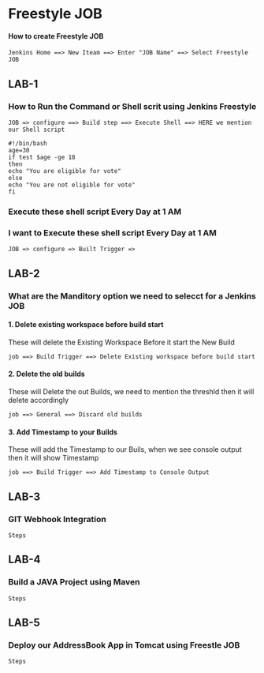 # Freestyle JOB
#### How to create Freestyle JOB
```
Jenkins Home ==> New Iteam ==> Enter "JOB Name" ==> Select Freestyle JOB
``` 
## LAB-1
### How to Run the Command or Shell scrit using Jenkins Freestyle
```
JOB => configure ==> Build step ==> Execute Shell ==> HERE we mention our Shell script
```
```
#!/bin/bash
age=30
if test $age -ge 18
then
echo "You are eligible for vote"
else
echo "You are not eligible for vote"
fi
```
### Execute these shell script Every Day at 1 AM
### I want to Execute these shell script Every Day at 1 AM

```
JOB => configure => Built Trigger => 
```
## LAB-2
### What are the Manditory option we need to selecct for a Jenkins JOB

#### 1. Delete existing workspace before build start

These will delete the Existing Workspace Before it start the New Build
```
job ==> Build Trigger ==> Delete Existing workspace before build start
```
#### 2. Delete the old builds

These will Delete the out Builds, we need to mention the threshld then it will delete accordingly 
```
job ==> General ==> Discard old builds
```

#### 3. Add Timestamp to your Builds

These will add the Timestamp to our Buils, when we see console output then it will show Timestamp
```
job ==> Build Trigger ==> Add Timestamp to Console Output
```

## LAB-3
### GIT Webhook Integration
```
Steps
```
## LAB-4
### Build a JAVA Project using Maven
```
Steps
```
## LAB-5
### Deploy our AddressBook App in Tomcat using Freestle JOB

```
Steps
```
